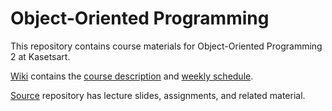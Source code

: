 # Object-Oriented Programming

This repository contains course materials for Object-Oriented Programming 2 at Kasetsart.

[Wiki](https://bitbucket.org/skeoop/oop/wiki) contains the [course description](https://bitbucket.org/skeoop/oop/wiki/Home) and [weekly schedule](https://bitbucket.org/skeoop/oop/wiki/Schedule).

[Source](https://bitbucket.org/skeoop/oop/src/master) repository has lecture slides, assignments, and related material.
